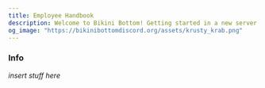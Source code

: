 ```yaml
---
title: Employee Handbook
description: Welcome to Bikini Bottom! Getting started in a new server can be daunting, so this page serves to get you caught up to speed! Our server is filled with fun and exciting things to do every day, so we hope you enjoy and experience everything our server has to offer.
og_image: "https://bikinibottomdiscord.org/assets/krusty_krab.png"
---
```


### Info

*insert stuff here*